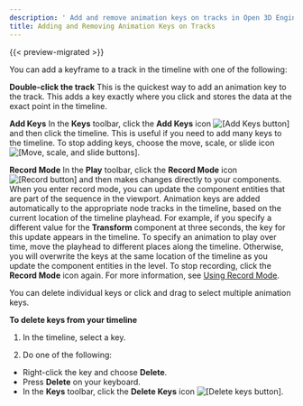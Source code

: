 ```yaml
---
description: ' Add and remove animation keys on tracks in Open 3D Engine''s <guilabel>Track View</guilabel> editor. '
title: Adding and Removing Animation Keys on Tracks
---
```


{{< preview-migrated >}}

You can add a keyframe to a track in the timeline with one of the following:

**Double-click the track**
This is the quickest way to add an animation key to the track. This adds a key exactly where you click and stores the data at the exact point in the timeline.

**Add Keys**
In the **Keys** toolbar, click the **Add Keys** icon ![\[Add Keys button\]](/images/user-guide/cinematics/cinematic-add-keys-track-view-editor.png) and then click the timeline. This is useful if you need to add many keys to the timeline. To stop adding keys, choose the move, scale, or slide icon ![\[Move, scale, and slide buttons\]](/images/user-guide/cinematics/cinematics-move-scale-slide-keys-icon-track-view-editor.png).

**Record Mode**
In the **Play** toolbar, click the **Record Mode** icon ![\[Record button\]](/images/user-guide/cinematics/cinematics-record-icon-track-view-editor.png) and then makes changes directly to your components.
When you enter record mode, you can update the component entities that are part of the sequence in the viewport. Animation keys are added automatically to the appropriate node tracks in the timeline, based on the current location of the timeline playhead.
For example, if you specify a different value for the **Transform** component at three seconds, the key for this update appears in the timeline.
To specify an animation to play over time, move the playhead to different places along the timeline. Otherwise, you will overwrite the keys at the same location of the timeline as you update the component entities in the level.
To stop recording, click the **Record Mode** icon again.
For more information, see [Using Record Mode](/docs/user-guide/visualization/cinematics/using-record-mode.md).

You can delete individual keys or click and drag to select multiple animation keys.

**To delete keys from your timeline**

1. In the timeline, select a key.

1.  Do one of the following:
   + Right-click the key and choose **Delete**.
   + Press **Delete** on your keyboard.
   + In the **Keys** toolbar, click the **Delete Keys** icon ![\[Delete keys button\]](/images/user-guide/cinematics/cinematics-delete-keys-icon-track-view-editor.png).
